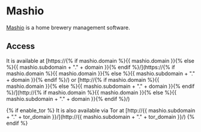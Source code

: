 # Mashio

[Mashio](https://gitlab.com/NickBusey/mashio) is a home brewery management software.

## Access

It is available at [https://{% if mashio.domain %}{{ mashio.domain }}{% else %}{{ mashio.subdomain + "." + domain }}{% endif %}/](https://{% if mashio.domain %}{{ mashio.domain }}{% else %}{{ mashio.subdomain + "." + domain }}{% endif %}/) or [http://{% if mashio.domain %}{{ mashio.domain }}{% else %}{{ mashio.subdomain + "." + domain }}{% endif %}/](http://{% if mashio.domain %}{{ mashio.domain }}{% else %}{{ mashio.subdomain + "." + domain }}{% endif %}/)

{% if enable_tor %}
It is also available via Tor at [http://{{ mashio.subdomain + "." + tor_domain }}/](http://{{ mashio.subdomain + "." + tor_domain }}/)
{% endif %}

